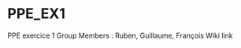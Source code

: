 # PPE_EX1
PPE exercice 1
Group Members : Ruben, Guillaume, François
Wiki link <a href=wikippe.studiopixidream.com>
